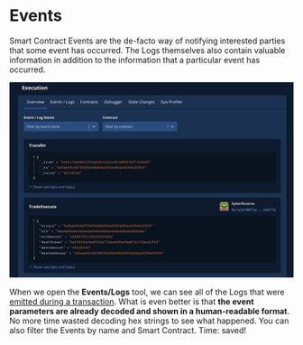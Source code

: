 # Events

Smart Contract Events are the de-facto way of notifying interested parties that some event has occurred. The Logs themselves also contain valuable information in addition to the information that a particular event has occurred.

![](../../../.gitbook/assets/image%20%2848%29.png)

When we open the **Events/Logs** tool, we can see all of the Logs that were [emitted during a transaction](https://dashboard.tenderly.co/tx/main/0x97c37f37988c010a37a8c550b03af37c04bffa2ba6be7d1135f0a26c0e00f532/logs?utm_source=blog&utm_medium=post&utm_campaign=10_ways&utm_content=events_logs). What is even better is that **the event parameters are already decoded and shown in a human-readable format**. No more time wasted decoding hex strings to see what happened. You can also filter the Events by name and Smart Contract. Time: saved!

